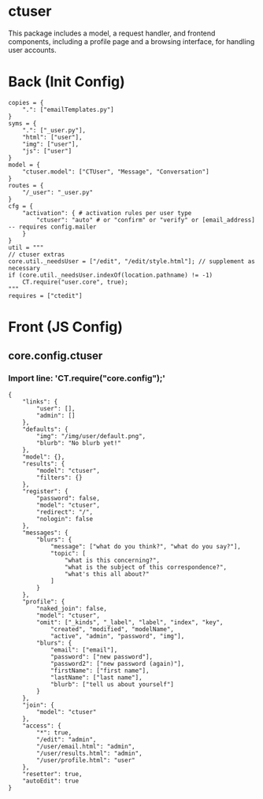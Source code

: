 # ctuser
This package includes a model, a request handler, and frontend components, including a profile page and a browsing interface, for handling user accounts.


# Back (Init Config)

    copies = {
    	".": ["emailTemplates.py"]
    }
    syms = {
    	".": ["_user.py"],
    	"html": ["user"],
    	"img": ["user"],
    	"js": ["user"]
    }
    model = {
    	"ctuser.model": ["CTUser", "Message", "Conversation"]
    }
    routes = {
    	"/_user": "_user.py"
    }
    cfg = {
    	"activation": { # activation rules per user type
    		"ctuser": "auto" # or "confirm" or "verify" or [email_address] -- requires config.mailer
    	}
    }
    util = """
    // ctuser extras
    core.util._needsUser = ["/edit", "/edit/style.html"]; // supplement as necessary
    if (core.util._needsUser.indexOf(location.pathname) != -1)
    	CT.require("user.core", true);
    """
    requires = ["ctedit"]

# Front (JS Config)

## core.config.ctuser
### Import line: 'CT.require("core.config");'
    {
    	"links": {
    		"user": [],
    		"admin": []
    	},
    	"defaults": {
    		"img": "/img/user/default.png",
    		"blurb": "No blurb yet!"
    	},
    	"model": {},
    	"results": {
    		"model": "ctuser",
    		"filters": {}
    	},
    	"register": {
    		"password": false,
    		"model": "ctuser",
    		"redirect": "/",
    		"nologin": false
    	},
    	"messages": {
    		"blurs": {
    			"message": ["what do you think?", "what do you say?"],
    			"topic": [
    				"what is this concerning?",
    				"what is the subject of this correspondence?",
    				"what's this all about?"
    			]
    		}
    	},
    	"profile": {
    		"naked_join": false,
    		"model": "ctuser",
    		"omit": ["_kinds", "_label", "label", "index", "key",
    			"created", "modified", "modelName",
    			"active", "admin", "password", "img"],
    		"blurs": {
    			"email": ["email"],
    			"password": ["new password"],
    			"password2": ["new password (again)"],
    			"firstName": ["first name"],
    			"lastName": ["last name"],
    			"blurb": ["tell us about yourself"]
    		}
    	},
    	"join": {
    		"model": "ctuser"
    	},
    	"access": {
    		"*": true,
    		"/edit": "admin",
    		"/user/email.html": "admin",
    		"/user/results.html": "admin",
    		"/user/profile.html": "user"
    	},
    	"resetter": true,
    	"autoEdit": true
    }